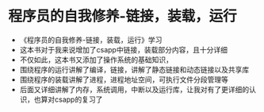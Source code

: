 # 程序员的自我修养-链接，装载，运行
- 《程序员的自我修养-链接，装载，运行》学习
-  这本书对于我来说增加了csapp中链接，装载部分内容，且十分详细
-  不仅如此，这本书又添加了操作系统的基础知识，
-  围绕程序的运行讲解了编译，链接，讲解了静态链接和动态链接以及共享库
-  围绕程序的装载讲解了进程，进程地址空间，可执行文件分段管理等
-  后面又详细讲解了内存，系统调用，中断以及运行库，让我对有了更详细的认识，也算对csapp的复习了

